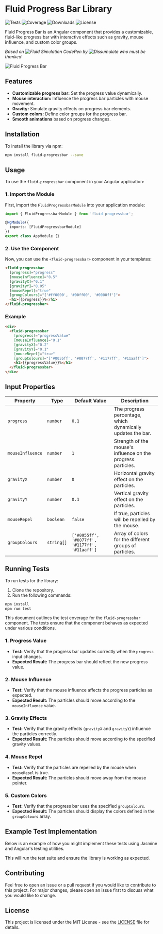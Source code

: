 # Fluid Progress Bar Library

![Tests](https://img.shields.io/github/actions/workflow/status/VincenzoManto/fluid-progressbar/test.yml?branch=main)
![Coverage](https://img.shields.io/codecov/c/github/VincenzoManto/fluid-progressbar)
![Downloads](https://img.shields.io/npm/dw/fluid-progressbar)
![License](https://img.shields.io/npm/l/fluid-progressbar)


Fluid Progress Bar is an Angular component that provides a customizable, fluid-like progress bar with interactive effects such as gravity, mouse influence, and custom color groups.

*Based on ![Fluid Simulation CodePen](https://codepen.io/dissimulate/pen/nLNMKQ) by ![Dissumulate](https://codepen.io/dissimulate) who must be thanked*


![Fluid Progress Bar](https://github.com/VincenzoManto/fluid-progressbar/media/example.gif)

## Features

- **Customizable progress bar:** Set the progress value dynamically.
- **Mouse interaction:** Influence the progress bar particles with mouse movement.
- **Gravity:** Simulate gravity effects on progress bar elements.
- **Custom colors:** Define color groups for the progress bar.
- **Smooth animations** based on progress changes.

## Installation

To install the library via npm:

```bash
npm install fluid-progressbar --save
```

## Usage

To use the `fluid-progressbar` component in your Angular application:

### 1. Import the Module

First, import the `FluidProgressbarModule` into your application module:

```typescript
import { FluidProgressbarModule } from 'fluid-progressbar';

@NgModule({
  imports: [FluidProgressbarModule]
})
export class AppModule {}
```

### 2. Use the Component

Now, you can use the `<fluid-progressbar>` component in your templates:

```html
<fluid-progressbar
  [progress]="progress"
  [mouseInfluence]="0.5"
  [gravityX]="0.1"
  [gravityY]="0.05"
  [mouseRepel]="true"
  [groupColours]="['#ff0000', '#00ff00', '#0000ff']">
  <h1>{{progress}}%</h1>
</fluid-progressbar>
```

### Example

```html
<div>
  <fluid-progressbar
    [progress]="progressValue"
    [mouseInfluence]="0.1"
    [gravityX]="0.2"
    [gravityY]="0.1"
    [mouseRepel]="true"
    [groupColours]="['#0055ff', '#0077ff', '#1177ff', '#11aaff']">
    <h1>{{progressValue}}%</h1>
  </fluid-progressbar>
</div>
```

## Input Properties

| Property        | Type      | Default Value         | Description                                                   |
| --------------- | --------- | --------------------- | ------------------------------------------------------------- |
| `progress`      | `number`  | `0.1`                 | The progress percentage, which dynamically updates the bar.    |
| `mouseInfluence`| `number`  | `1`                   | Strength of the mouse's influence on the progress particles.   |
| `gravityX`      | `number`  | `0`                   | Horizontal gravity effect on the particles.                    |
| `gravityY`      | `number`  | `0.1`                 | Vertical gravity effect on the particles.                      |
| `mouseRepel`    | `boolean` | `false`               | If true, particles will be repelled by the mouse.              |
| `groupColours`  | `string[]`| `['#0055ff', '#0077ff', '#1177ff', '#11aaff']` | Array of colors for the different groups of particles.         |

## Running Tests

To run tests for the library:

1. Clone the repository.
2. Run the following commands:

```bash
npm install
npm run test
```


This document outlines the test coverage for the `fluid-progressbar` component. The tests ensure that the component behaves as expected under various conditions.


### 1. Progress Value

- **Test:** Verify that the progress bar updates correctly when the `progress` input changes.
- **Expected Result:** The progress bar should reflect the new progress value.

### 2. Mouse Influence

- **Test:** Verify that the mouse influence affects the progress particles as expected.
- **Expected Result:** The particles should move according to the `mouseInfluence` value.

### 3. Gravity Effects

- **Test:** Verify that the gravity effects (`gravityX` and `gravityY`) influence the particles correctly.
- **Expected Result:** The particles should move according to the specified gravity values.

### 4. Mouse Repel

- **Test:** Verify that the particles are repelled by the mouse when `mouseRepel` is true.
- **Expected Result:** The particles should move away from the mouse pointer.

### 5. Custom Colors

- **Test:** Verify that the progress bar uses the specified `groupColours`.
- **Expected Result:** The particles should display the colors defined in the `groupColours` array.

## Example Test Implementation

Below is an example of how you might implement these tests using Jasmine and Angular's testing utilities.


This will run the test suite and ensure the library is working as expected.

## Contributing

Feel free to open an issue or a pull request if you would like to contribute to this project. For major changes, please open an issue first to discuss what you would like to change.

## License

This project is licensed under the MIT License - see the [LICENSE](LICENSE) file for details.
